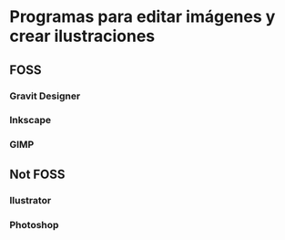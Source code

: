 # Programas para editar imágenes y crear ilustraciones

## FOSS

### Gravit Designer

### Inkscape

### GIMP

## Not FOSS

### Ilustrator

### Photoshop